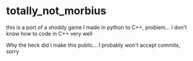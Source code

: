 # totally_not_morbius
this is a port of a shoddy game I made in python to C++, problem... I don't know how to code in C++ very well

Why the heck did I make this public... I probably won't accept commits, sorry
